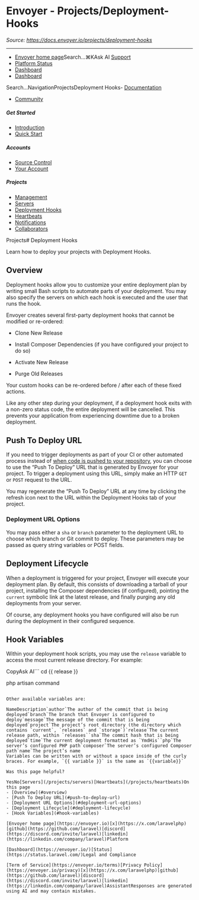 # Envoyer - Projects/Deployment-Hooks

*Source: https://docs.envoyer.io/projects/deployment-hooks*

---

- [Envoyer home page](https://envoyer.io)Search...⌘KAsk AI
[Support](/cdn-cgi/l/email-protection#fd98938b9284988fbd919c8f9c8b9891d39e9290)
- [Platform Status](https://status.laravel.com/)
- [Dashboard](https://envoyer.io)
- [Dashboard](https://envoyer.io)

Search...NavigationProjectsDeployment Hooks- [Documentation](/introduction)
- [Community](https://discord.com/invite/laravel)
##### Get Started

- [Introduction](/introduction)
- [Quick Start](/quick-start)

##### Accounts

- [Source Control](/accounts/source-control)
- [Your Account](/accounts/your-account)

##### Projects

- [Management](/projects/management)
- [Servers](/projects/servers)
- [Deployment Hooks](/projects/deployment-hooks)
- [Heartbeats](/projects/heartbeats)
- [Notifications](/projects/notifications)
- [Collaborators](/projects/collaborators)

Projects# Deployment Hooks

Learn how to deploy your projects with Deployment Hooks.

## [​](#overview)Overview

Deployment hooks allow you to customize your entire deployment plan by writing small Bash scripts to automate parts of your deployment. You may also specify the servers on which each hook is executed and the user that runs the hook.

Envoyer creates several first-party deployment hooks that cannot be modified or re-ordered:

- Clone New Release

- Install Composer Dependencies (if you have configured your project to do so)

- Activate New Release

- Purge Old Releases

Your custom hooks can be re-ordered before / after each of these fixed actions.

Like any other step during your deployment, if a deployment hook exits with a non-zero status code, the entire deployment will be cancelled. This prevents your application from experiencing downtime due to a broken deployment.

## [​](#push-to-deploy-url)Push To Deploy URL

If you need to trigger deployments as part of your CI or other automated process instead of [when code is pushed to your repository](/projects/management#source-control), you can choose to use the “Push To Deploy” URL that is generated by Envoyer for your project. To trigger a deployment using this URL, simply make an HTTP `GET` or `POST` request to the URL.

You may regenerate the “Push To Deploy” URL at any time by clicking the refresh icon next to the URL within the Deployment Hooks tab of your project.

### [​](#deployment-url-options)Deployment URL Options

You may pass either a `sha` or `branch` parameter to the deployment URL to choose which branch or Git commit to deploy. These parameters may be passed as query string variables or POST fields.

## [​](#deployment-lifecycle)Deployment Lifecycle

When a deployment is triggered for your project, Envoyer will execute your deployment plan. By default, this consists of downloading a tarball of your project, installing the Composer dependencies (if configured), pointing the `current` symbolic link at the latest release, and finally purging any old deployments from your server.

Of course, any deployment hooks you have configured will also be run during the deployment in their configured sequence.

## [​](#hook-variables)Hook Variables

Within your deployment hook scripts, you may use the `release` variable to access the most current release directory. For example:

CopyAsk AI```
cd {{ release }}

php artisan command

```

Other available variables are:

NameDescription`author`The author of the commit that is being deployed`branch`The branch that Envoyer is configured to deploy`message`The message of the commit that is being deployed`project`The project’s root directory (the directory which contains `current`, `releases` and `storage`)`release`The current release path, within `releases``sha`The commit hash that is being deployed`time`The current deployment formatted as `YmdHis``php`The server’s configured PHP path`composer`The server’s configured Composer path`name`The project’s name
Variables can be written with or without a space inside of the curly braces. For example, `{{ variable }}` is the same as `{{variable}}`

Was this page helpful?

YesNo[Servers](/projects/servers)[Heartbeats](/projects/heartbeats)On this page
- [Overview](#overview)
- [Push To Deploy URL](#push-to-deploy-url)
- [Deployment URL Options](#deployment-url-options)
- [Deployment Lifecycle](#deployment-lifecycle)
- [Hook Variables](#hook-variables)

[Envoyer home page](https://envoyer.io)[x](https://x.com/laravelphp)[github](https://github.com/laravel)[discord](https://discord.com/invite/laravel)[linkedin](https://linkedin.com/company/laravel)Platform

[Dashboard](https://envoyer.io/)[Status](https://status.laravel.com/)Legal and Compliance

[Term of Service](https://envoyer.io/terms)[Privacy Policy](https://envoyer.io/privacy)[x](https://x.com/laravelphp)[github](https://github.com/laravel)[discord](https://discord.com/invite/laravel)[linkedin](https://linkedin.com/company/laravel)AssistantResponses are generated using AI and may contain mistakes.